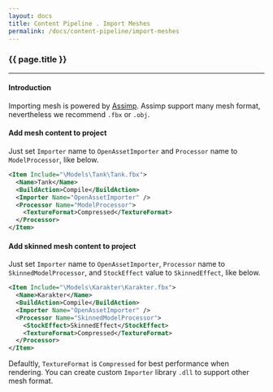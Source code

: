 ```yaml
---
layout: docs
title: Content Pipeline . Import Meshes
permalink: /docs/content-pipeline/import-meshes
---
```


### {{ page.title }}

***

#### Introduction
Importing mesh is powered by [Assimp](https://github.com/assimp/assimp/blob/master/port/AssimpNET/Readme.md). Assimp support many mesh format, nevertheless we recommend <code>.fbx</code> or <code>.obj</code>.

#### Add mesh content to project
Just set <code>Importer</code> name to <code>OpenAssetImporter</code> and <code>Processor</code> name to <code>ModelProcessor</code>, like below.

```xml
<Item Include="\Models\Tank\Tank.fbx">
  <Name>Tank</Name>
  <BuildAction>Compile</BuildAction>
  <Importer Name="OpenAssetImporter" />
  <Processor Name="ModelProcessor">
    <TextureFormat>Compressed</TextureFormat>
  </Processor>
</Item>
```

#### Add skinned mesh content to project
Just set <code>Importer</code> name to <code>OpenAssetImporter</code>, <code>Processor</code> name to <code>SkinnedModelProcessor</code>, and <code>StockEffect</code> value to <code>SkinnedEffect</code>, like below.

```xml
<Item Include="\Models\Karakter\Karakter.fbx">
  <Name>Karakter</Name>
  <BuildAction>Compile</BuildAction>
  <Importer Name="OpenAssetImporter" />
  <Processor Name="SkinnedModelProcessor">
    <StockEffect>SkinnedEffect</StockEffect>
    <TextureFormat>Compressed</TextureFormat>
  </Processor>
</Item>
```

Defaultly, <code>TextureFormat</code> is <code>Compressed</code> for best performance when rendering. You can create custom <code>Importer</code> library <code>.dll</code> to support other mesh format.